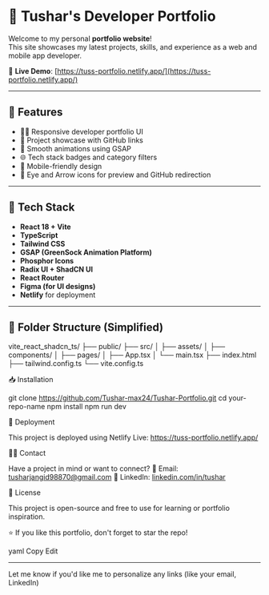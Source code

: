 # 🚀 Tushar's Developer Portfolio

Welcome to my personal **portfolio website**!  
This site showcases my latest projects, skills, and experience as a web and mobile app developer.

🔗 **Live Demo**: [https://tuss-portfolio.netlify.app/](https://tuss-portfolio.netlify.app/)

---

## 📌 Features

- 👨‍💻 Responsive developer portfolio UI
- 💼 Project showcase with GitHub links
- 🌈 Smooth animations using GSAP
- 🌐 Tech stack badges and category filters
- 📱 Mobile-friendly design
- 🧠 Eye and Arrow icons for preview and GitHub redirection

---

## 🧪 Tech Stack

- **React 18 + Vite**
- **TypeScript**
- **Tailwind CSS**
- **GSAP (GreenSock Animation Platform)**
- **Phosphor Icons**
- **Radix UI + ShadCN UI**
- **React Router**
- **Figma (for UI designs)**
- **Netlify** for deployment

---

## 📂 Folder Structure (Simplified)

vite_react_shadcn_ts/
├── public/
├── src/
│ ├── assets/
│ ├── components/
│ ├── pages/
│ ├── App.tsx
│ └── main.tsx
├── index.html
├── tailwind.config.ts
└── vite.config.ts

📥 Installation

git clone https://github.com/Tushar-max24/Tushar-Portfolio.git
cd your-repo-name
npm install
npm run dev

🚀 Deployment

This project is deployed using Netlify
Live: https://tuss-portfolio.netlify.app/

🙋‍♂️ Contact

Have a project in mind or want to connect?
📧 Email: tusharjangid98870@gmail.com
📱 LinkedIn: [linkedin.com/in/tushar](https://www.linkedin.com/in/tushar-sharma-b6b33b258/)

🪪 License

This project is open-source and free to use for learning or portfolio inspiration.

⭐ If you like this portfolio, don't forget to star the repo!

yaml
Copy
Edit

---

Let me know if you'd like me to personalize any links (like your email, LinkedIn)

